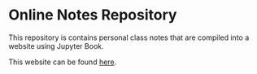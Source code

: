 # Online Notes Repository

This repository is contains personal class notes that are compiled into a website using Jupyter Book.

This website can be found [here](https://moenmi.github.io/notes).
